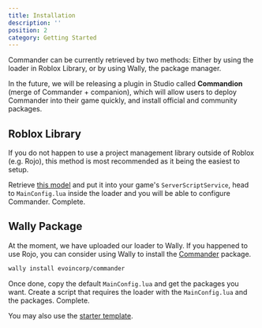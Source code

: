 ```yaml
---
title: Installation
description: ''
position: 2
category: Getting Started
---
```


Commander can be currently retrieved by two methods: Either by using the loader in Roblox Library, or by using Wally, the package manager.

<alert type="info">
In the future, we will be releasing a plugin in Studio called <strong>Commandion</strong> (merge of Commander + companion), which will allow users to deploy Commander into their game quickly, and install official and community packages.
</alert>

## Roblox Library

If you do not happen to use a project management library outside of Roblox (e.g. Rojo), this method is most recommended as it being the easiest to setup.

Retrieve [this model](#) and put it into your game's `ServerScriptService`, head to `MainConfig.lua` inside the loader and you will be able to configure Commander. Complete.

## Wally Package

At the moment, we have uploaded our loader to Wally. If you happened to use Rojo, you can consider using Wally to install the [Commander](#) package.

```bash
wally install evoincorp/commander
```

Once done, copy the default `MainConfig.lua` and get the packages you want. Create a script that requires the loader with the `MainConfig.lua` and the packages. Complete.

You may also use the [starter template](#).